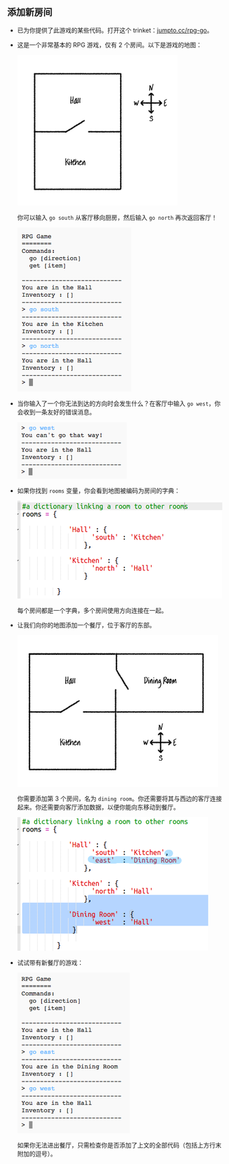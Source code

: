 ## 添加新房间



+ 已为你提供了此游戏的某些代码。打开这个 trinket：<a href="http://jumpto.cc/rpg-go" target="_blank">jumpto.cc/rpg-go</a>。 

+ 这是一个非常基本的 RPG 游戏，仅有 2 个房间。以下是游戏的地图：

  ![screenshot](images/rpg-map1.png)

  你可以输入 `go south` 从客厅移向厨房，然后输入 `go north` 再次返回客厅！

  ![screenshot](images/rpg-controls.png)

+ 当你输入了一个你无法到达的方向时会发生什么？在客厅中输入 `go west`，你会收到一条友好的错误消息。

  ![screenshot](images/rpg-error.png)

+ 如果你找到 `rooms` 变量，你会看到地图被编码为房间的字典：

  ![screenshot](images/rpg-rooms.png)

  每个房间都是一个字典，多个房间使用方向连接在一起。  
  

+ 让我们向你的地图添加一个餐厅，位于客厅的东部。

  ![screenshot](images/rpg-dining.png)

  你需要添加第 3 个房间，名为 `dining room`。你还需要将其与西边的客厅连接起来。你还需要向客厅添加数据，以便你能向东移动到餐厅。
  
  ![screenshot](images/rpg-dining-code.png)

+ 试试带有新餐厅的游戏：

  ![screenshot](images/rpg-dining-test.png)

  如果你无法进出餐厅，只需检查你是否添加了上文的全部代码（包括上方行末附加的逗号）。



